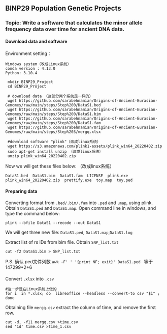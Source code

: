## BINP29 Population Genetic Projects 
### Topic: Write a software that calculates the minor allele frequency data over time for ancient DNA data.   

#### Download data and software
Environment setting：   
```
Windows system（改成Linux系统）
conda version : 4.13.0  
Python: 3.10.4  
```

```
 mkdir BINP29_Project
 cd BINP29_Project
 
 # download data （这部分两个系统是一样的）
 wget https://github.com/sarabehnamian/Origins-of-Ancient-Eurasian-Genomes/raw/main/steps/Step%200/DataS1.bed
 wget https://github.com/sarabehnamian/Origins-of-Ancient-Eurasian-Genomes/raw/main/steps/Step%200/DataS1.bim
 wget https://github.com/sarabehnamian/Origins-of-Ancient-Eurasian-Genomes/raw/main/steps/Step%200/DataS1.fam 
 wget https://github.com/sarabehnamian/Origins-of-Ancient-Eurasian-Genomes/raw/main/steps/Step%203/mergq.xlsx 
 
 #download software "plink"（改成linux系统）
 wget https://s3.amazonaws.com/plink1-assets/plink_win64_20220402.zip                                                                    
 sudo apt-get install unzip （改成linux系统）
 unzip plink_win64_20220402.zip
 ```

Now we will get these files below:  （改成linux系统）
```
DataS1.bed  DataS1.bim  DataS1.fam  LICENSE  plink.exe  plink_win64_20220402.zip  prettify.exe  toy.map  toy.ped
```

#### Preparing data
Converting format from `.bed/.bim/.fam` into `.ped` and `.map`, using plink. Obtain `DataS1.ped` and `DataS1.map`. 
Open command line in windows, and type the command below:  
```
plink --bfile DataS1 --recode --out DataS1 
```
We will get three new file: `DataS1.ped`, `DataS1.map`,`DataS1.log`  

Extract list of rs IDs from bim file. Obtain `SNP_list.txt`
```
cut -f2 DataS1.bim > SNP_list.txt 
```
P.S. 确认.ped文件列数 `awk -F' ' '{print NF; exit}' DataS1.ped `   等于147299*2+6  

#### 
Convert `.xlsx` into `.csv`
```
#这一步是在Linux系统上做的
for i  in *.xlsx; do  libreoffice --headless --convert-to csv "$i" ; done 
```
Obtaining file `mergq.csv`
extract the column of time, and remove the first row.
```
cut -d, -f11 mergq.csv >time.csv
sed '1d' time.csv >time_1.csv
```

